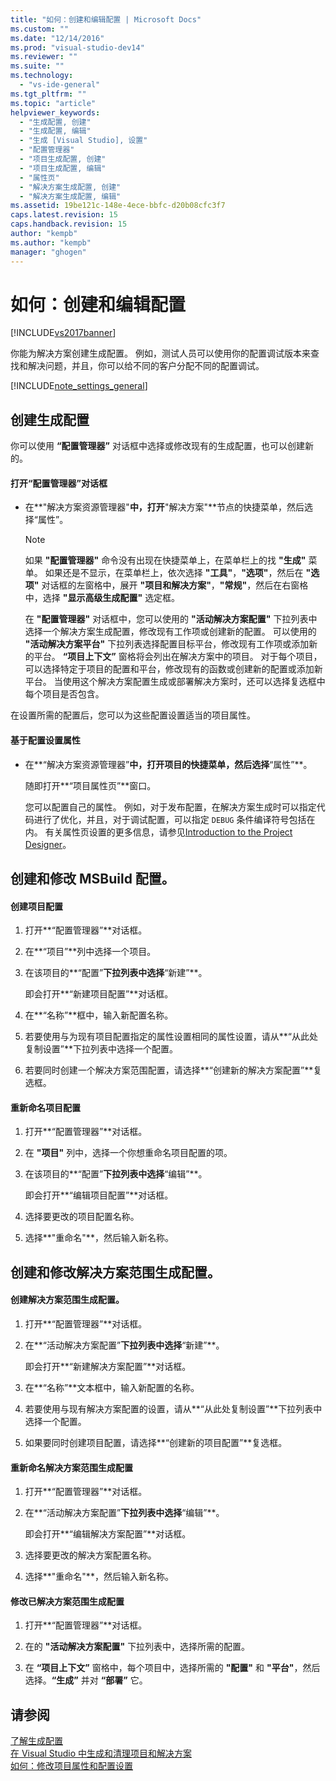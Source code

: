 ```yaml
---
title: "如何：创建和编辑配置 | Microsoft Docs"
ms.custom: ""
ms.date: "12/14/2016"
ms.prod: "visual-studio-dev14"
ms.reviewer: ""
ms.suite: ""
ms.technology: 
  - "vs-ide-general"
ms.tgt_pltfrm: ""
ms.topic: "article"
helpviewer_keywords: 
  - "生成配置, 创建"
  - "生成配置, 编辑"
  - "生成 [Visual Studio], 设置"
  - "配置管理器"
  - "项目生成配置, 创建"
  - "项目生成配置, 编辑"
  - "属性页"
  - "解决方案生成配置, 创建"
  - "解决方案生成配置, 编辑"
ms.assetid: 19be121c-148e-4ece-bbfc-d20b08cfc3f7
caps.latest.revision: 15
caps.handback.revision: 15
author: "kempb"
ms.author: "kempb"
manager: "ghogen"
---
```

# 如何：创建和编辑配置
[!INCLUDE[vs2017banner](../code-quality/includes/vs2017banner.md)]

你能为解决方案创建生成配置。  例如，测试人员可以使用你的配置调试版本来查找和解决问题，并且，你可以给不同的客户分配不同的配置调试。  
  
 [!INCLUDE[note_settings_general](../data-tools/includes/note_settings_general_md.md)]  
  
## 创建生成配置  
 你可以使用 **“配置管理器”** 对话框中选择或修改现有的生成配置，也可以创建新的。  
  
#### 打开“配置管理器”对话框  
  
-   在**"解决方案资源管理器"**中，打开**"解决方案"**节点的快捷菜单，然后选择“属性”。  
  
    > [!NOTE]
    >  如果 **"配置管理器"** 命令没有出现在快捷菜单上，在菜单栏上的找 **"生成"** 菜单。  如果还是不显示，在菜单栏上，依次选择 **"工具"**，**"选项"**，然后在 **"选项"** 对话框的左窗格中，展开 **"项目和解决方案"**，**"常规"**，然后在右窗格中，选择 **"显示高级生成配置"** 选定框。  
  
     在 **"配置管理器"** 对话框中，您可以使用的 **"活动解决方案配置"** 下拉列表中选择一个解决方案生成配置，修改现有工作项或创建新的配置。  可以使用的 **"活动解决方案平台"** 下拉列表选择配置目标平台，修改现有工作项或添加新的平台。  **“项目上下文”** 窗格将会列出在解决方案中的项目。  对于每个项目，可以选择特定于项目的配置和平台，修改现有的函数或创建新的配置或添加新平台。  当使用这个解决方案配置生成或部署解决方案时，还可以选择复选框中每个项目是否包含。  
  
 在设置所需的配置后，您可以为这些配置设置适当的项目属性。  
  
#### 基于配置设置属性  
  
-   在**“解决方案资源管理器”**中，打开项目的快捷菜单，然后选择**“属性”**。  
  
     随即打开**“项目属性页”**窗口。  
  
     您可以配置自己的属性。  例如，对于发布配置，在解决方案生成时可以指定代码进行了优化，并且，对于调试配置，可以指定 `DEBUG` 条件编译符号包括在内。  有关属性页设置的更多信息，请参见[Introduction to the Project Designer](http://msdn.microsoft.com/zh-cn/898dd854-c98d-430c-ba1b-a913ce3c73d7)。  
  
## 创建和修改 MSBuild 配置。  
  
#### 创建项目配置  
  
1.  打开**“配置管理器”**对话框。  
  
2.  在**“项目”**列中选择一个项目。  
  
3.  在该项目的**“配置”**下拉列表中选择**“新建”**。  
  
     即会打开**“新建项目配置”**对话框。  
  
4.  在**“名称”**框中，输入新配置名称。  
  
5.  若要使用与为现有项目配置指定的属性设置相同的属性设置，请从**“从此处复制设置”**下拉列表中选择一个配置。  
  
6.  若要同时创建一个解决方案范围配置，请选择**“创建新的解决方案配置”**复选框。  
  
#### 重新命名项目配置  
  
1.  打开**“配置管理器”**对话框。  
  
2.  在 **"项目"** 列中，选择一个你想重命名项目配置的项。  
  
3.  在该项目的**“配置”**下拉列表中选择**“编辑”**。  
  
     即会打开**“编辑项目配置”**对话框。  
  
4.  选择要更改的项目配置名称。  
  
5.  选择**"重命名"**，然后输入新名称。  
  
## 创建和修改解决方案范围生成配置。  
  
#### 创建解决方案范围生成配置。  
  
1.  打开**“配置管理器”**对话框。  
  
2.  在**“活动解决方案配置”**下拉列表中选择**“新建”**。  
  
     即会打开**“新建解决方案配置”**对话框。  
  
3.  在**“名称”**文本框中，输入新配置的名称。  
  
4.  若要使用与现有解决方案配置的设置，请从**“从此处复制设置”**下拉列表中选择一个配置。  
  
5.  如果要同时创建项目配置，请选择**“创建新的项目配置”**复选框。  
  
#### 重新命名解决方案范围生成配置  
  
1.  打开**“配置管理器”**对话框。  
  
2.  在**“活动解决方案配置”**下拉列表中选择**“编辑”**。  
  
     即会打开**“编辑解决方案配置”**对话框。  
  
3.  选择要更改的解决方案配置名称。  
  
4.  选择**"重命名"**，然后输入新名称。  
  
#### 修改已解决方案范围生成配置  
  
1.  打开**“配置管理器”**对话框。  
  
2.  在的 **"活动解决方案配置"** 下拉列表中，选择所需的配置。  
  
3.  在 **“项目上下文”** 窗格中，每个项目中，选择所需的 **"配置"** 和 **"平台"**，然后选择。**“生成”** 并对 **“部署”** 它。  
  
## 请参阅  
 [了解生成配置](../ide/understanding-build-configurations.md)   
 [在 Visual Studio 中生成和清理项目和解决方案](../ide/building-and-cleaning-projects-and-solutions-in-visual-studio.md)   
 [如何：修改项目属性和配置设置](http://msdn.microsoft.com/zh-cn/e7184bc5-2f2b-4b4f-aa9a-3ecfcbc48b67)